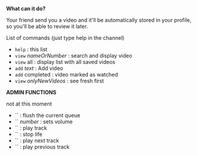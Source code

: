 
**What can it do?**

Your friend send you a video and it'll be automatically stored in your profile, so you'll be able to review it later.


List of commands (just type help in the channel)

* `help` : this list
* `view` _nameOrNumber_ : search and display video
* `view` all : display list with all saved videos
* `add` _text_ : Add video
* `add` completed : video marked as watched
* `view` _onlyNewVideos_ : see fresh first

**ADMIN FUNCTIONS**

not at this moment
* `` : flush the current queue
* `` _number_ : sets volume
* `` : play track
* `` : stop life
* `` : play next track
* `` : play previous track
